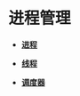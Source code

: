# 进程管理<a name="ZH-CN_TOPIC_0000001173298177"></a>

-   **[进程](kernel-small-basic-process-process.md)**  

-   **[线程](kernel-small-basic-process-thread.md)**  

-   **[调度器](kernel-small-basic-process-scheduler.md)**  


